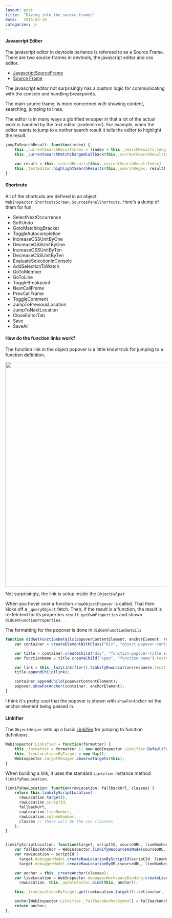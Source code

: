 ```yaml
---
layout: post
title:  "Diving into the source frames"
date:   2015-03-19
categories: js
---
```




#### Javascript Editor
The javascript editor in devtools parlance is refereed to as a Source Frame. There are two source frames in devtools, the javascript editor and css editor.

+ [JavascriptSourceFrame](https://github.com/jasonLaster/blink-devtools-docs/blob/master/source/JavascriptSourceFrame.md)
+ [Source Frame](https://github.com/jasonLaster/blink-devtools-docs/blob/master/source_frame/SourceFrame.md)

The javascript editor not surprisingly has a custom logic for communicating with the console and handling breakpoints.

The main source frame, is more concerned with showing content, searching, jumping to lines.

The editor is in many ways a glorified wrapper in that a lot of the actual work is handled by the text editor (codemirror). For example, when the editor wants to jump to a nother search result it tells the editor to highlight the result.

```js
jumpToSearchResult: function(index) {
    this._currentSearchResultIndex = (index + this._searchResults.length) % this._searchResults.length;
    this._currentSearchMatchChangedCallback(this._currentSearchResultIndex);

    var result = this._searchResults[this._currentSearchResultIndex]
    this._textEditor.highlightSearchResults(this._searchRegex, result);
}
```

#### Shortcuts

All of the shortcuts are defined in an object `WebInspector.ShortcutsScreen.SourcesPanelShortcuts`. Here's a dump of them for fun:

+ SelectNextOccurrence
+ SoftUndo
+ GotoMatchingBracket
+ ToggleAutocompletion
+ IncreaseCSSUnitByOne
+ DecreaseCSSUnitByOne
+ IncreaseCSSUnitByTen
+ DecreaseCSSUnitByTen
+ EvaluateSelectionInConsole
+ AddSelectionToWatch
+ GoToMember
+ GoToLine
+ ToggleBreakpoint
+ NextCallFrame
+ PrevCallFrame
+ ToggleComment
+ JumpToPreviousLocation
+ JumpToNextLocation
+ CloseEditorTab
+ Save
+ SaveAll


#### How do the function links work?

The function link in the object popover is a little know trick for jumping to a function definition.

<img src="http://f.cl.ly/items/0r2Q2n0I3l0U1F2v1Z2r/Image%202015-03-19%20at%2010.06.28%20PM.png" style="width:700px"/>

Not surprisingly, the link is setup inside the `ObjectHelper`

When you hover over a function `showObjectPopover` is called. That then kicks off a `_queryObject` fetch. Then, if the result is a function, the result is re-fetched for its properties `result.getOwnProperties` and shown `didGetFunctionProperties`.

The formatting for the popover is done in `didGetFunctionDetails`

```js
function didGetFunctionDetails(popoverContentElement, anchorElement, response) {
    var container = createElementWithClass("div", "object-popover-container");

    var title = container.createChild("div", "function-popover-title source-code");
    var functionName = title.createChild("span", "function-name").textContent = response.functionName;

    var link = this._lazyLinkifier().linkifyRawLocation(response.location, response.sourceURL, "function-location-link");
    title.appendChild(link);

    container.appendChild(popoverContentElement);
    popover.showForAnchor(container, anchorElement);
}
```

I think it's pretty cool that the popover is shown with `showForAnchor` w/ the anchor element being passed in.

#### Linkifier

The `ObjectHelper` sets up a basic [Linkifier](https://github.com/jasonLaster/blink-devtools-docs/blob/master/bindings/Linkifier.md) for jumping to function definitions.


```js
WebInspector.Linkifier = function(formatter) {
    this._formatter = formatter || new WebInspector.Linkifier.DefaultFormatter(WebInspector.Linkifier.MaxLengthForDisplayedURLs);
    this._liveLocationsByTarget = new Map();
    WebInspector.targetManager.observeTargets(this);
}
```

When building a link, it uses the standard `Linkifier` instance method `linkifyRawLocation`.

```js
linkifyRawLocation: function(rawLocation, fallbackUrl, classes) {
    return this.linkifyScriptLocation(
      rawLocation.target(),
      rawLocation.scriptId,
      fallbackUrl,
      rawLocation.lineNumber,
      rawLocation.columnNumber,
      classes // these will be the <a> classses
    );
}


linkifyScriptLocation: function(target, scriptId, sourceURL, lineNumber, columnNumber, classes) {
    var fallbackAnchor = WebInspector.linkifyResourceAsNode(sourceURL, lineNumber, classes);
    var rawLocation = scriptId ?
      target.debuggerModel.createRawLocationByScriptId(scriptId, lineNumber, columnNumber || 0) :
      target.debuggerModel.createRawLocationByURL(sourceURL, lineNumber, columnNumber || 0);

    var anchor = this._createAnchor(classes);
    var liveLocation = WebInspector.debuggerWorkspaceBinding.createLiveLocation(
      rawLocation, this._updateAnchor.bind(this, anchor));

    this._liveLocationsByTarget.get(rawLocation.target()).set(anchor, liveLocation);

    anchor[WebInspector.Linkifier._fallbackAnchorSymbol] = fallbackAnchor;
    return anchor;
},
```
